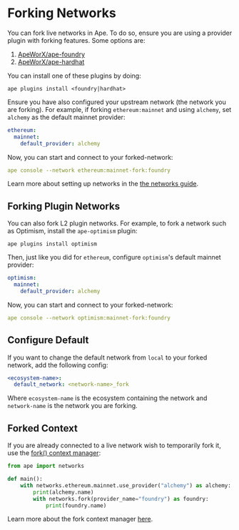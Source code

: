 # Forking Networks

You can fork live networks in Ape.
To do so, ensure you are using a provider plugin with forking features.
Some options are:

1. [ApeWorX/ape-foundry](https://github.com/ApeWorX/ape-foundry)
2. [ApeWorX/ape-hardhat](https://github.com/ApeWorX/ape-hardhat)

You can install one of these plugins by doing:

```shell
ape plugins install <foundry|hardhat>
```

Ensure you have also configured your upstream network (the network you are forking).
For example, if forking `ethereum:mainnet` and using `alchemy`, set `alchemy` as the default mainnet provider:

```yaml
ethereum:
  mainnet:
    default_provider: alchemy
```

Now, you can start and connect to your forked-network:

```yaml
ape console --network ethereum:mainnet-fork:foundry
```

Learn more about setting up networks in the [the networks guide](./networks.html).

## Forking Plugin Networks

You can also fork L2 plugin networks.
For example, to fork a network such as Optimism, install the `ape-optimism` plugin:

```shell
ape plugins install optimism
```

Then, just like you did for `ethereum`, configure `optimism`'s default mainnet provider:

```yaml
optimism:
  mainnet:
    default_provider: alchemy
```

Now, you can start and connect to your forked-network:

```yaml
ape console --network optimism:mainnet-fork:foundry
```

## Configure Default

If you want to change the default network from `local` to your forked network, add the following config:

```yaml
<ecosystem-name>:
  default_network: <network-name>_fork
```

Where `ecosystem-name` is the ecosystem containing the network and `network-name` is the network you are forking.

## Forked Context

If you are already connected to a live network wish to temporarily fork it, use the [fork() context manager](../methoddocs/managers.html#ape.managers.networks.NetworkManager.fork):

```python
from ape import networks

def main():
    with networks.ethereum.mainnet.use_provider("alchemy") as alchemy:
        print(alchemy.name)
        with networks.fork(provider_name="foundry") as foundry:
            print(foundry.name)
```

Learn more about the fork context manager [here](./networks.html#forked-context).

